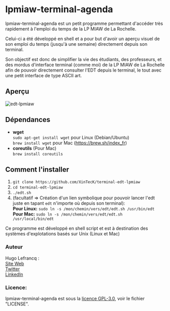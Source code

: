 # lpmiaw-terminal-agenda

lpmiaw-terminal-agenda est un petit programme permettant d'accéder très rapidement à l'emploi du temps de la LP MIAW de La Rochelle. 

Celui-ci a été développé en shell et a pour but d'avoir un aperçu visuel de son emploi du temps (jusqu'à une semaine) directement depuis son terminal. 

Son objectif est donc de simplifier la vie des étudiants, des professeurs, et des mordus d'interface terminal (comme moi) de la LP MIAW de La Rochelle afin de pouvoir directement consulter l'EDT depuis le terminal, le tout avec une petit interface de type ASCII art.  

## Aperçu
![edt-lpmiaw](https://user-images.githubusercontent.com/43551457/74018836-e559a180-4996-11ea-94ae-13005fb0cb9d.png)

## Dépendances
- **wget**  
`sudo apt-get install wget` pour Linux (Debian/Ubuntu)  
`brew install wget` pour Mac (https://brew.sh/index_fr)  
- **coreutils** (Pour Mac)  
`brew install coreutils`

## Comment l'installer
1.  `git clone https://github.com/XinTecK/terminal-edt-lpmiaw`
2.  `cd terminal-edt-lpmiaw`
3.  `./edt.sh`
4.  (facultatif => Création d'un lien symbolique pour pouvoir lancer l'edt juste en tapant `edt` n'importe où depuis son terminal):  
**Pour Linux:** `sudo ln -s /mon/chemin/vers/edt/edt.sh /usr/bin/edt`  
**Pour Mac:** `sudo ln -s /mon/chemin/vers/edt/edt.sh /usr/local/bin/edt`

Ce programme est développé en shell script et est à destination des systèmes d'explotations basés sur Unix (Linux et Mac)

### Auteur
Hugo Lefrancq :  
[Site Web](https://hugolefrancq.fr)  
[Twitter](https://twitter.com/xinteck_)  
[LinkedIn](https://www.linkedin.com/in/hugo-lefrancq-b78ba5155/)

### Licence:
lpmiaw-terminal-agenda est sous la [licence GPL-3.0](https://www.gnu.org/licenses/gpl-3.0.en.html), voir le fichier "LICENSE".

